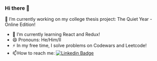 ### Hi there 👋

🔭 I’m currently working on my college thesis project: The Quiet Year - Online Edition!
- 🌱 I’m currently learning React and Redux!
- 😄 Pronouns: He/Him/Il
- ⚡ In my free time, I solve problems on Codewars and Leetcode!
- :mailbox:How to reach me: [![Linkedin Badge](https://img.shields.io/badge/-Yoan-blue?style=flat&logo=Linkedin&logoColor=white)](https://www.linkedin.com/in/yoanpoulintruchon/)

<!--
**YoanPTDev/YoanPTDev** is a ✨ _special_ ✨ repository because its `README.md` (this file) appears on your GitHub profile.

Here are some ideas to get you started:

- 🔭 I’m currently working on ...
- 🌱 I’m currently learning ...
- 👯 I’m looking to collaborate on ...
- 🤔 I’m looking for help with ...
- 💬 Ask me about ...
- 📫 How to reach me: ...
- 😄 Pronouns: ...
- ⚡ Fun fact: ...
-->
